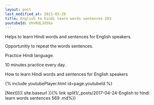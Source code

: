 ```yaml
---
layout: post
last_modified_at: 2021-03-29
title: English to hindi learn words sentences 203 
youtubeId: UVvRdL3d5ko
---
```

 
 
Helps to learn Hindi words and sentences for English speakers.

Opportunitiy to repeat the words sentences. 

Practice Hindi language. 
 
10 minutes practice every day. 
 
How to learn Hindi words and sentences for English speakers 
 
{% include youtubePlayer.html id=page.youtubeId %}
 
 
[Next]({{ site.baseurl }}{% link  split1/_posts/2017-04-24-English to hindi learn words sentences 569 .md%})
 
